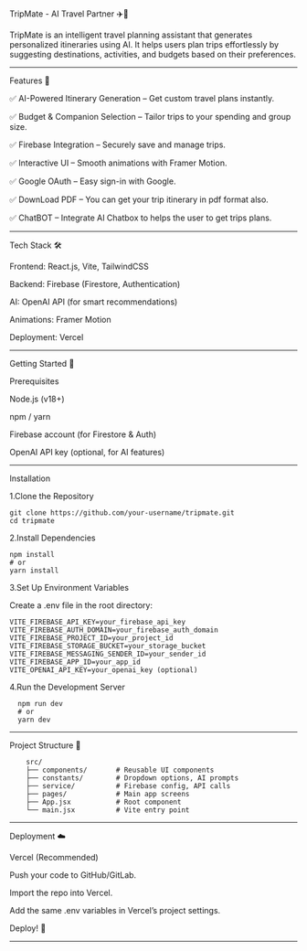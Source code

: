 TripMate - AI Travel Partner ✈️🤖

TripMate is an intelligent travel planning assistant that generates personalized itineraries using AI. It helps users plan trips effortlessly by suggesting destinations, activities, and budgets based on their preferences.

---------------------------------------------------------------------------------------------------------------------------------------------------------------------------------------

Features 🌟

✅ AI-Powered Itinerary Generation – Get custom travel plans instantly.

✅ Budget & Companion Selection – Tailor trips to your spending and group size.

✅ Firebase Integration – Securely save and manage trips.

✅ Interactive UI – Smooth animations with Framer Motion.

✅ Google OAuth – Easy sign-in with Google.

✅ DownLoad PDF – You can get your trip itinerary in pdf format also.

✅ ChatBOT – Integrate AI Chatbox to helps the user to get trips plans.

---------------------------------------------------------------------------------------------------------------------------------------------------------------------------------------

Tech Stack 🛠️

Frontend: React.js, Vite, TailwindCSS

Backend: Firebase (Firestore, Authentication)

AI: OpenAI API (for smart recommendations)

Animations: Framer Motion

Deployment: Vercel

---------------------------------------------------------------------------------------------------------------------------------------------------------------------------------------

Getting Started 🚀

Prerequisites

Node.js (v18+)

npm / yarn

Firebase account (for Firestore & Auth)

OpenAI API key (optional, for AI features)

---------------------------------------------------------------------------------------------------------------------------------------------------------------------------------------

Installation

1.Clone the Repository
    
    git clone https://github.com/your-username/tripmate.git
    cd tripmate

2.Install Dependencies
    
    npm install
    # or
    yarn install
    
3.Set Up Environment Variables

Create a .env file in the root directory:
    
    VITE_FIREBASE_API_KEY=your_firebase_api_key
    VITE_FIREBASE_AUTH_DOMAIN=your_firebase_auth_domain
    VITE_FIREBASE_PROJECT_ID=your_project_id
    VITE_FIREBASE_STORAGE_BUCKET=your_storage_bucket
    VITE_FIREBASE_MESSAGING_SENDER_ID=your_sender_id
    VITE_FIREBASE_APP_ID=your_app_id
    VITE_OPENAI_API_KEY=your_openai_key (optional)

 4.Run the Development Server
 
      npm run dev
      # or
      yarn dev

---------------------------------------------------------------------------------------------------------------------------------------------------------------------------------------

Project Structure 📂

        src/  
        ├── components/       # Reusable UI components  
        ├── constants/        # Dropdown options, AI prompts  
        ├── service/          # Firebase config, API calls  
        ├── pages/            # Main app screens  
        ├── App.jsx           # Root component  
        └── main.jsx          # Vite entry point  
        
---------------------------------------------------------------------------------------------------------------------------------------------------------------------------------------

Deployment ☁️

Vercel (Recommended)

Push your code to GitHub/GitLab.

Import the repo into Vercel.

Add the same .env variables in Vercel’s project settings.

Deploy! 🚀

---------------------------------------------------------------------------------------------------------------------------------------------------------------------------------------





